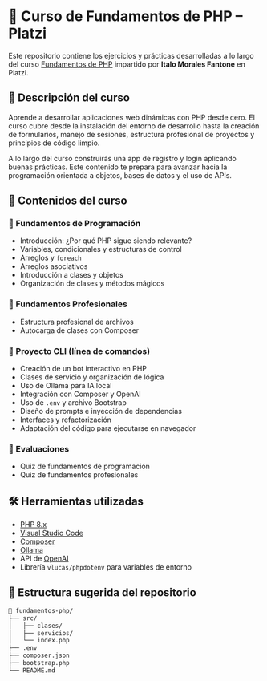 # 🐘 Curso de Fundamentos de PHP – Platzi

Este repositorio contiene los ejercicios y prácticas desarrolladas a lo largo del curso [Fundamentos de PHP](https://platzi.com/cursos/fundamentos-php/) impartido por **Italo Morales Fantone** en Platzi.

## 📖 Descripción del curso

Aprende a desarrollar aplicaciones web dinámicas con PHP desde cero. El curso cubre desde la instalación del entorno de desarrollo hasta la creación de formularios, manejo de sesiones, estructura profesional de proyectos y principios de código limpio.

A lo largo del curso construirás una app de registro y login aplicando buenas prácticas. Este contenido te prepara para avanzar hacia la programación orientada a objetos, bases de datos y el uso de APIs.

## 🧠 Contenidos del curso

### 🔹 Fundamentos de Programación
- Introducción: ¿Por qué PHP sigue siendo relevante?
- Variables, condicionales y estructuras de control
- Arreglos y `foreach`
- Arreglos asociativos
- Introducción a clases y objetos
- Organización de clases y métodos mágicos

### 🔹 Fundamentos Profesionales
- Estructura profesional de archivos
- Autocarga de clases con Composer

### 🔹 Proyecto CLI (línea de comandos)
- Creación de un bot interactivo en PHP
- Clases de servicio y organización de lógica
- Uso de Ollama para IA local
- Integración con Composer y OpenAI
- Uso de `.env` y archivo Bootstrap
- Diseño de prompts e inyección de dependencias
- Interfaces y refactorización
- Adaptación del código para ejecutarse en navegador

### 🧪 Evaluaciones
- Quiz de fundamentos de programación
- Quiz de fundamentos profesionales

## 🛠️ Herramientas utilizadas
- [PHP 8.x](https://www.php.net/)
- [Visual Studio Code](https://code.visualstudio.com/)
- [Composer](https://getcomposer.org/)
- [Ollama](https://ollama.com/)
- API de [OpenAI](https://platform.openai.com/)
- Librería `vlucas/phpdotenv` para variables de entorno

## 📂 Estructura sugerida del repositorio

```bash
📁 fundamentos-php/
├── src/
│   ├── clases/
│   ├── servicios/
│   └── index.php
├── .env
├── composer.json
├── bootstrap.php
└── README.md